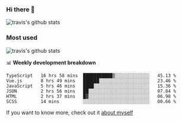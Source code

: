 ### Hi there 👋

<!--
**HondryTravis/HondryTravis** is a ✨ _special_ ✨ repository because its `README.md` (this file) appears on your GitHub profile.

Here are some ideas to get you started:

- 🔭 I’m currently working on ...
- 🌱 I’m currently learning ...
- 👯 I’m looking to collaborate on ...
- 🤔 I’m looking for help with ...
- 💬 Ask me about ...
- 📫 How to reach me: ...
- 😄 Pronouns: ...
- ⚡ Fun fact: ...
-->

![travis's github stats](https://github-readme-stats.vercel.app/api?username=HondryTravis&hide=stars)
### Most used
![travis's github stats](https://github-readme-stats.anuraghazra1.vercel.app/api/top-langs/?username=HondryTravis&layout=compact&hide_title=true)

📊 **Weekly development breakdown**

<!--START_SECTION:waka-->

```text
TypeScript   16 hrs 58 mins  ███████████▒░░░░░░░░░░░░░   45.13 %
Vue.js       8 hrs 49 mins   ██████░░░░░░░░░░░░░░░░░░░   23.46 %
JavaScript   5 hrs 46 mins   ████░░░░░░░░░░░░░░░░░░░░░   15.36 %
JSON         2 hrs 56 mins   ██░░░░░░░░░░░░░░░░░░░░░░░   07.84 %
HTML         2 hrs 37 mins   █▓░░░░░░░░░░░░░░░░░░░░░░░   06.98 %
SCSS         14 mins         ░░░░░░░░░░░░░░░░░░░░░░░░░   00.66 %
```

<!--END_SECTION:waka-->

If you want to know more, check out it [about myself](https://hondrytravis.github.io/)
